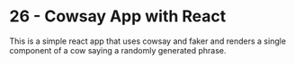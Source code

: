 # 26 - Cowsay App with React

This is a simple react app that uses cowsay and faker and renders a single component of a cow saying a randomly generated phrase.